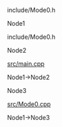 include/Mode0.h

Node1

include/Mode0.h

Node2

[src/main.cpp](main_8cpp.html " ")

Node1-\>Node2

Node3

[src/Mode0.cpp](Mode0_8cpp.html " ")

Node1-\>Node3
